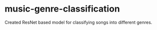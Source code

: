 # music-genre-classification

Created ResNet based model for classifying songs into different genres.
